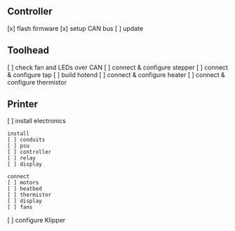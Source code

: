 ## Controller

[x] flash firmware
[x] setup CAN bus
[ ] update

## Toolhead

[ ] check fan and LEDs over CAN
[ ] connect & configure stepper
[ ] connect & configure tap
[ ] build hotend
[ ] connect & configure heater
[ ] connect & configure thermistor

## Printer

[ ] install electronics

    install
    [ ] conduits
    [ ] psu
    [ ] controller
    [ ] relay
    [ ] display

    connect
    [ ] motors
    [ ] heatbed
    [ ] thermistor
    [ ] display
    [ ] fans

[ ] configure Klipper
